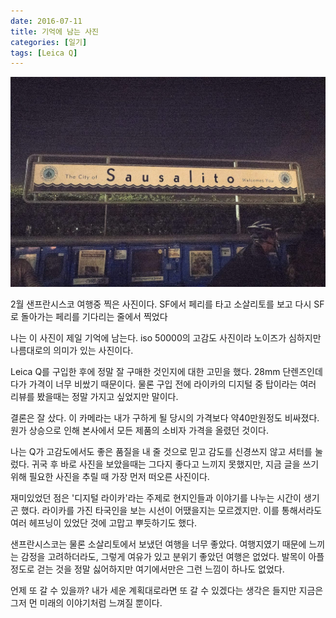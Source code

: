 ```yaml
---
date: 2016-07-11
title: 기억에 남는 사진
categories: [일기]
tags: [Leica Q]
---
```


![#LeicaQ #iso50000](./L1000895.jpg)

2월 샌프란시스코 여행중 찍은 사진이다. SF에서 페리를 타고 소살리토를 보고 다시 SF로 돌아가는 페리를 기다리는 줄에서 찍었다

나는 이 사진이 제일 기억에 남는다. iso 50000의 고감도 사진이라 노이즈가 심하지만 나름대로의 의미가 있는 사진이다.

Leica Q를 구입한 후에 정말 잘 구매한 것인지에 대한 고민을 했다. 28mm 단렌즈인데다가 가격이 너무 비쌌기 때문이다. 물론 구입 전에 라이카의 디지털 중 탑이라는 여러 리뷰를 봤을때는 정말 가지고 싶었지만 말이다.

결론은 잘 샀다. 이 카메라는 내가 구하게 될 당시의 가격보다 약40만원정도 비싸졌다. 원가 상승으로 인해 본사에서 모든 제품의 소비자 가격을 올렸던 것이다.

나는 Q가 고감도에서도 좋은 품질을 내 줄 것으로 믿고 감도를 신경쓰지 않고 셔터를 눌렀다. 귀국 후 바로 사진을 보았을때는 그다지 좋다고 느끼지 못했지만, 지금 글을 쓰기 위해 필요한 사진을 추릴 때 가장 먼저 떠오른 사진이다.

재미있었던 점은 '디지털 라이카'라는 주제로 현지인들과 이야기를 나누는 시간이 생기곤 했다. 라이카를 가진 타국인을 보는 시선이 어땠을지는 모르겠지만. 이를 통해서라도 여러 헤프닝이 있었단 것에 고맙고 뿌듯하기도 했다.

샌프란시스코는 물론 소살리토에서 보냈던 여행을 너무 좋았다. 여행지였기 때문에 느끼는 감정을 고려하더라도, 그렇게 여유가 있고 분위기 좋았던 여행은 없었다. 발목이 아플정도로 걷는 것을 정말 싫어하지만 여기에서만은 그런 느낌이 하나도 없었다.

언제 또 갈 수 있을까? 내가 세운 계획대로라면 또 갈 수 있겠다는 생각은 들지만 지금은 그저 먼 미래의 이야기처럼 느껴질 뿐이다.
